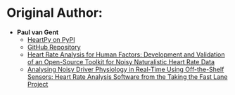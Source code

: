 # Original Author:

- **Paul van Gent**
    - [HeartPy on PyPI](https://pypi.org/project/heartpy/)
    - [GitHub Repository](https://github.com/paulvangentcom/heartrate_analysis_python)
    - [Heart Rate Analysis for Human Factors: Development and Validation of an Open-Source Toolkit for Noisy Naturalistic Heart Rate Data](https://www.researchgate.net/publication/325967542_Heart_Rate_Analysis_for_Human_Factors_Development_and_Validation_of_an_Open_Source_Toolkit_for_Noisy_Naturalistic_Heart_Rate_Data)
    - [Analysing Noisy Driver Physiology in Real-Time Using Off-the-Shelf Sensors: Heart Rate Analysis Software from the Taking the Fast Lane Project](https://www.researchgate.net/publication/328654252_Analysing_Noisy_Driver_Physiology_Real-Time_Using_Off-the-Shelf_Sensors_Heart_Rate_Analysis_Software_from_the_Taking_the_Fast_Lane_Project?channel=doi&linkId=5bdab2c84585150b2b959d13&showFulltext=true)

    

